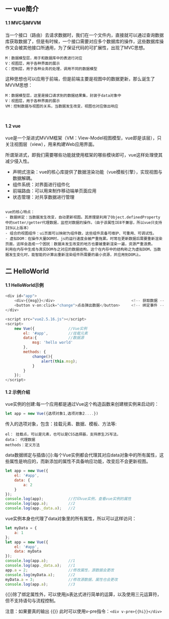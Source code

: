 ## 一 vue简介

#### 1.1 MVC与MVVM

当一个接口（路由）去请求数据时，我们在一个文件内，直接就可以通过查询数据库获取数据了，但是有时候，一个接口需要对应多个数据库的操作，这些数据库操作又会被其他接口所通用，为了保证代码的可扩展性，出现了MVC思想。 
```
M：数据模型层，用于和数据库中的表进行对应
V：视图层，用于各种界面的展示  
C：控制层，用于各种业务的处理，调用不同的数据模型
```

这种思想也可以应用于前端，但是前端主要是视图中的数据更新，那么诞生了MVVM思想：
```
M：数据模型层，这里是接口请求到的数据结果集，封装于data对象中
V：视图层，用于各种界面的展示
VM：控制数据与视图的关系，当数据发生改变，视图也对应做出响应  



```

#### 1.2 vue

vue是一个渐进式MVVM框架（VM：View-Model视图模型，vue即是该层），只关注视图层（view），用来构建Web应用界面。  

所谓渐进式，即我们需要哪些功能就使用框架的哪些模块即可，vue这样处理使其减少侵入性。
- 声明式渲染：vue的核心库提供了数据渲染功能（vue模板引擎），实现视图与数据解耦。
- 组件系统：对界面进行组件化
- 前端路由：可以用来制作移动端单页面应用
- 状态管理：对共享数据进行管理
```

vue的核心特点：
- 数据绑定：当数据发生改变，自动更新视图。其原理是利用了Object.definedProperty中的setter/getter代理数据，监控对数据的操作。（由于该属性IE8不兼容，所以vue只支持IE9以上版本）
- 组合的视图组件：ui页面可以映射为组件数，这些组件具备可维护、可重用、可调试性。
- 虚拟DOM：在操作大量DOM时，js的运行速度会被严重拖累。时常在更新数据后需要重新渲染页面，这样会造成一个困扰：数据未发生改变的地方也要被重新渲染一遍，资源严重浪费。
利用在内存中生成与真实DOM与之对应的数据结构，这个在内存中的结构称之为虚拟DOM，当数据发生变化时，能智能的计算出重新渲染组件所需要的最小资源，并应用到DOM上。
```

## 二 HelloWorld

#### 1.1 HelloWorld示例

```js
<div id="app">
    <div>{{msg}}</div>                                  <!-- 获取数据 -->
    <button v-on:click="change">点击弹出数据</button>     <!-- 绑定事件 -->
</div>

<script src="vue2.5.16.js"></script>
<script>
    new Vue({               //Vue实例
        el: '#app',         //挂载元素
        data:{              //数据源
            msg: 'hello world'
        },
        methods: {
            change(){
                alert(this.msg);
            }
        }
    });
</script>
```

#### 1.2 示例介绍

vue实例的创建:每一个应用都是通过Vue这个构造函数来创建根实例来启动的：
```js
let app = new Vue({选项对象1,选项对象2....})
```

传入的选项对象，包含：挂载元素、数据、模板、方法等:
```
el： 挂载点，可以是元素，也可以是CSS选择器，支持原生JS写法，
data： 代理数据
methods：定义方法
```

data数据绑定与插值{{}}:每个Vue实例都会代理其对应data对象中的所有属性，这些属性是响应的，而新添加的属性不具备响应功能，改变后不会更新视图。
```js
let app = new Vue({
    el: '#app',
    data: {
        a: 2
    }
});
console.log(app);		    //打印vue实例，查看vue实例的属性
console.log(app.a);         //2
console.log(app._data.a);   //2
```

vue实例本身也代理了data对象里的所有属性，所以可以这样访问：
```js
let myData = {
    a: 1
};
let app = new Vue({
    el: '#app',
    data: myData
});
console.log(app.a);         //1
console.log(app._data.a);   //1
app.a = 2;                  //修改属性，源数据会更改
console.log(myData.a);      //2
myData.a = 3;               //修改源数据，属性也会更改
console.log(app.a);         //3
```

{{}}除了绑定属性外，可以使用js表达式进行简单的运算，以及使用三元运算符，但不支持语句与流程控制。  

注意：如果要真的输出 {{}} 此时可以使用v-pre指令：`<div v-pre>{{hi}}</div>`